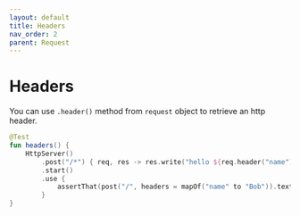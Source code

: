 ```yaml
---
layout: default
title: Headers
nav_order: 2
parent: Request
---
```


# Headers

You can use `.header()` method from `request` object to retrieve an http header.

```kotlin
@Test
fun headers() {
    HttpServer()
        .post("/*") { req, res -> res.write("hello ${req.header("name")}") }
        .start()
        .use {
            assertThat(post("/", headers = mapOf("name" to "Bob")).text).isEqualTo("hello Bob")
        }
}
```